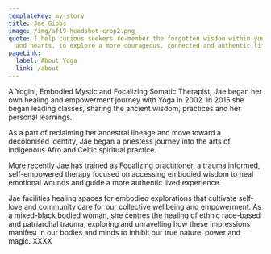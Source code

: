 ```yaml
---
templateKey: my-story
title: Jae Gibbs
image: /img/af19-headshot-crop2.png
quote: I help curious seekers re-member the forgotten wisdom within your bodies
  and hearts, to explore a more courageous, connected and authentic life
pageLink:
  label: About Yoga
  link: /about
---
```

A Yogini, Embodied Mystic and Focalizing Somatic Therapist, Jae began her own healing and empowerment journey with Yoga in 2002. In 2015 she began leading classes, sharing the ancient wisdom, practices and her personal learnings. 

As a part of reclaiming her ancestral lineage and move toward a decolonised identity, Jae began a priestess journey into the arts of indigenous Afro and Celtic spiritual practice.

More recently Jae has trained as Focalizing practitioner, a trauma informed, self-empowered therapy focused on accessing embodied wisdom to heal emotional wounds and guide a more authentic lived experience.

Jae facilities healing spaces for embodied explorations that cultivate self-love and community care for our collective wellbeing and empowerment. As a mixed-black bodied woman, she centres the healing of ethnic race-based and patriarchal trauma, exploring and unravelling how these impressions manifest in our bodies and minds to inhibit our true nature, power and magic. XXXX
